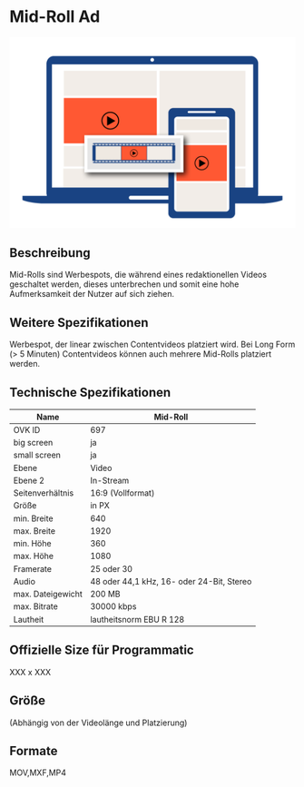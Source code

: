 # Mid-Roll Ad
<img alt="OVK_WF_Video_Mid_Roll 2" src="https://github.com/BVDW-org/ovk-docusaurus/blob/main/ovk/static/img/formats/OVK_WF_Video_Mid_Roll.png?raw=true" />


## Beschreibung
Mid-Rolls sind Werbespots, die während eines redaktionellen Videos geschaltet werden, dieses unterbrechen und somit eine hohe Aufmerksamkeit der Nutzer auf sich ziehen.

## Weitere Spezifikationen
Werbespot, der linear zwischen Contentvideos platziert wird. Bei Long Form (> 5 Minuten) Contentvideos können auch mehrere Mid-Rolls platziert werden.

## Technische Spezifikationen

| Name            | Mid-Roll       |
|-----------------|----------------|
| OVK ID          | 697            |
| big screen      | ja             |
| small screen    | ja             |
| Ebene           | Video          |
| Ebene 2         | In-Stream      |
| Seitenverhältnis| 16:9 (Vollformat)          |
| Größe           | in PX          |
| min. Breite     | 640            |
| max. Breite     | 1920           |
| min. Höhe       | 360            |
| max. Höhe       | 1080           |
| Framerate       | 25 oder 30     |
| Audio           | 48 oder 44,1 kHz, 16- oder 24-Bit, Stereo |
| max. Dateigewicht| 200 MB        |
| max. Bitrate    | 30000 kbps     |
| Lautheit        | lautheitsnorm EBU R 128 |


## Offizielle Size für Programmatic
XXX x XXX

## Größe
(Abhängig von der Videolänge und Platzierung)

## Formate
MOV,MXF,MP4
